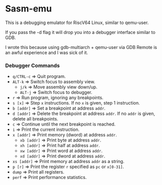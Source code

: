 # Sasm-emu

This is a debugging emulator for RiscV64 Linux, similar to qemu-user.

If you pass the -d flag it will drop you into a debugger interface similar to GDB.

I wrote this because using gdb-multiarch + qemu-user via GDB Remote is an awful experience
and I was sick of it.

### Debugger Commands
- `q/CTRL-c` => Quit program.
- `ALT-k` => Switch focus to assembly view.
  - `j/k` => Move assembly view down/up.
  - `ALT-j` => Switch focus to debugger.
- `r` => Run program, ignoring any breakpoints.
- `s [x]` => Step `x` instructions. If no `x` is given, step 1 instruction.
- `b [addr]` => Set a breakpoint at address `addr`.
- `d [addr]` => Delete the breakpoint at address `addr`. If no `addr` is given, delete all breakpoints.
- `c` => Continue until the next breakpoint is reached.
- `i` => Print the current instruction.
- `x [addr]` => Print memory (dword) at address `addr`.
    - `xb [addr]` => Print byte at address `addr`.
    - `xh [addr]` => Print half at address `addr`.
    - `xw [addr]` => Print word at address `addr`.
    - `xd [addr]` => Print dword at address `addr`.
- `xs [addr]` => Print memory at address `addr` as a string.
- `p [r]` => Print the register `r` specified as `pc` or `x[0-31]`.
- `dump` => Print all registers.
- `perf` => Print performance statistics.
